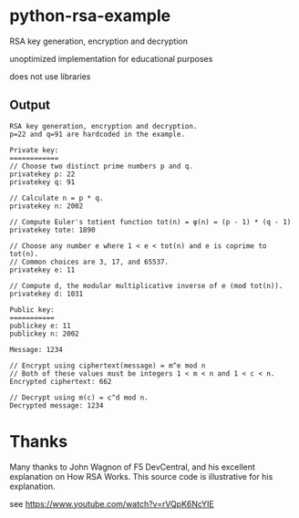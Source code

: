 # python-rsa-example

RSA key generation, encryption and decryption

unoptimized implementation for educational purposes

does not use libraries

## Output

```
RSA key generation, encryption and decryption.
p=22 and q=91 are hardcoded in the example.

Private key:
============
// Choose two distinct prime numbers p and q.
privatekey p: 22
privatekey q: 91

// Calculate n = p * q.
privatekey n: 2002

// Compute Euler's totient function tot(n) = φ(n) = (p - 1) * (q - 1)
privatekey tote: 1890

// Choose any number e where 1 < e < tot(n) and e is coprime to tot(n).
// Common choices are 3, 17, and 65537.
privatekey e: 11

// Compute d, the modular multiplicative inverse of e (mod tot(n)).
privatekey d: 1031

Public key:
===========
publickey e: 11
publickey n: 2002

Message: 1234

// Encrypt using ciphertext(message) = m^e mod n
// Both of these values must be integers 1 < m < n and 1 < c < n.
Encrypted ciphertext: 662

// Decrypt using m(c) = c^d mod n.
Decrypted message: 1234
```
# Thanks
Many thanks to John Wagnon of F5 DevCentral, and his excellent explanation on How RSA Works.
This source code is illustrative for his explanation.

see https://www.youtube.com/watch?v=rVQpK6NcYIE

